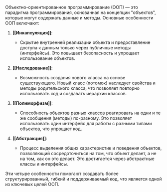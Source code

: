 Объектно-ориентированное программирование (ООП) — это парадигма программирования, основанная на концепции "объектов", которые могут содержать данные и методы. Основные особенности ООП включают:

1. **[[Инкапсуляция]]**:
   - Скрытие внутренней реализации объекта и предоставление доступа к данным только через публичные методы (интерфейсы). Это повышает безопасность и упрощает использование объектов.

2. **[[Наследование]]**:
   - Возможность создания нового класса на основе существующего. Новый класс (потомок) наследует свойства и методы родительского класса, что позволяет повторно использовать код и создавать иерархии классов.

3. **[[Полиморфизм]]**:
   - Способность объектов разных классов реагировать на одни и те же сообщения (методы) по-разному. Это позволяет использовать один интерфейс для работы с разными типами объектов, что упрощает код.

4. **[[Абстракция]]**:
   - Процесс выделения общих характеристик и поведения объектов, позволяющий сосредоточиться на том, что объект делает, а не на том, как он это делает. Это достигается через абстрактные классы и интерфейсы.

Эти четыре особенности помогают создавать более структурированный, гибкий и поддерживаемый код, что является одной из ключевых целей ООП.
